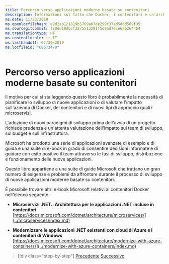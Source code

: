 ```yaml
---
title: Percorso verso applicazioni moderne basate su contenitori
description: Informazioni sul fatto che Docker, i contenitori e un'architettura basata su microservizi non costituiscono una soluzione unica adatta a qualsiasi situazione. In questo articolo sono disponibili alcune informazioni di riferimento che possono aiutare nella scelta.
ms.date: 11/23/2018
ms.openlocfilehash: e9d2ab121819b5769a07de299c37ad5ddd589f39
ms.sourcegitcommit: f20dd18dbcf2275513281f5d9ad7ece6a62644b4
ms.translationtype: HT
ms.contentlocale: it-IT
ms.lasthandoff: 07/30/2019
ms.locfileid: "68673478"
---
```

# <a name="road-to-modern-applications-based-on-containers"></a>Percorso verso applicazioni moderne basate su contenitori

Il motivo per cui si sta leggendo questo libro è probabilmente la necessità di pianificare lo sviluppo di nuove applicazioni o di valutare l'impatto sull'azienda di Docker, dei contenitori e di nuovi tipi di approccio quali i microservizi.

L'adozione di nuovi paradigmi di sviluppo prima dell'avvio di un progetto richiede prudenza e un'attenta valutazione dell'impatto sui team di sviluppo, sul budget e sull'infrastruttura.

Microsoft ha prodotto una serie di applicazioni avanzate di esempio e di guida e una suite di e-book in grado di consentire decisioni informate e di guidare con esito positivo il team attraverso le fasi di sviluppo, distribuzione e funzionamento delle nuove applicazioni.

Questo libro appartiene a una suite di guide Microsoft che trattano un gran numero di esigenze e problemi da affrontare durante il processo di sviluppo di nuove applicazioni moderne basate su contenitori.

È possibile trovare altri e-book Microsoft relativi ai contenitori Docker nell'elenco seguente:

- **Microservizi .NET.: Architettura per le applicazioni .NET incluse in contenitori** \
  [https://docs.microsoft.com/dotnet/architecture/microservices/](../microservices/index.md)

- **Modernizzare le applicazioni .NET esistenti con cloud di Azure e i contenitori di Windows** \
  [https://docs.microsoft.com/dotnet/architecture/modernize-with-azure-containers/](../modernize-with-azure-containers/index.md)

>[!div class="step-by-step"]
>[Precedente](docker-containers-images-and-registries.md)
>[Successivo](docker-application-lifecycle/index.md)
